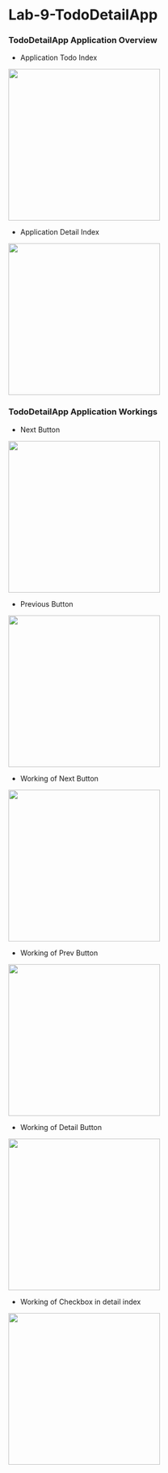 # Lab-9-TodoDetailApp


### TodoDetailApp Application Overview

- Application Todo Index
<img src="Screenshots/TodoIndex.png" width=300/>

- Application Detail Index
<img src="Screenshots/TodoDetailIndex.png" width=300/>

### TodoDetailApp Application Workings

- Next Button
<img src="Screenshots/TodoNext.png" width=300/>

- Previous Button
<img src="Screenshots/TodoPrev.png" width=300/>

 - Working of Next Button
<img src="Screenshots/NextGif.gif" width=300/>

 - Working of Prev Button
<img src="Screenshots/PrevGif.gif" width=300/>

 - Working of Detail Button
<img src="Screenshots/DetailGif.gif" width=300/>

 - Working of Checkbox in detail index
<img src="Screenshots/CheckboxGif.gif" width=300/>
